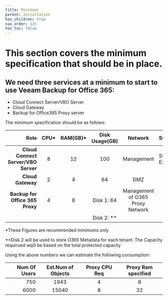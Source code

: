 ```yaml
---
title: Minimums
parent: Installation 
has_children: true
nav_order: 125
has_toc: false
---
```


# This section covers the minimum specification that should be in place.

## We need three services at a minimum to start to use Veeam Backup for Office 365:  

* Cloud Connect Server/VBO Server
* Cloud Gateway
* Backup for Office365 Proxy server

The minimum specification should be as follows:

| Role                                                 | CPU*   | RAM(GB)*   | Disk Usage(GB)  | Network     | SQL        |
---:|:---:|:---:|:---:|:---:|:--- 
| **Cloud Connect Server/VBO Server** | 8          |12                |100                     |Management  | SQL Express|
| **Cloud Gateway**|2|4|64|DMZ|  |
| **Backup for Office 365 Proxy** | 4|8|Disk 1: 64 |Management of O365 Proxy Network|   |
|   |   |   |  Disk 2: **| | |


*These Figures are recommended minimums only

**Disk 2 will be used to store O365 Metadata for each tenant. The Capacity requirued wqill be based on the total protected capacity


Using the above numbers we can estimate the following consumption:

|Num Of Users | Est.Num of Objects| Proxy CPU Req| Proxy Ram specified|
---:|:---:|:---:|:---:|
| 750 | 1943  | 4 | 8 |
|6000| 15040|8|32|